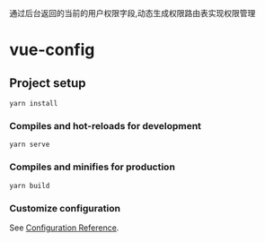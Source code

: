 通过后台返回的当前的用户权限字段,动态生成权限路由表实现权限管理


# vue-config

## Project setup
```
yarn install
```

### Compiles and hot-reloads for development
```
yarn serve
```

### Compiles and minifies for production
```
yarn build
```

### Customize configuration
See [Configuration Reference](https://cli.vuejs.org/config/).

